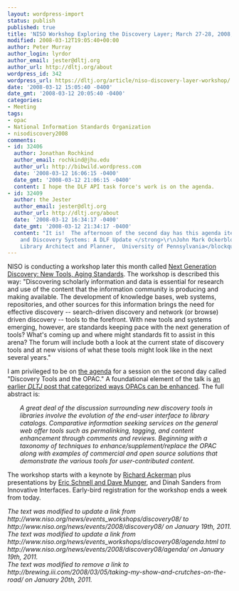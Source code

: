 ```yaml
---
layout: wordpress-import
status: publish
published: true
title: 'NISO Workshop Exploring the Discovery Layer; March 27-28, 2008; Chapel Hill, NC'
modified: 2008-03-12T19:05:40+00:00
author: Peter Murray
author_login: lyrdor
author_email: jester@dltj.org
author_url: http://dltj.org/about
wordpress_id: 342
wordpress_url: https://dltj.org/article/niso-discovery-layer-workshop/
date: '2008-03-12 15:05:40 -0400'
date_gmt: '2008-03-12 20:05:40 -0400'
categories:
- Meeting
tags:
- opac
- National Information Standards Organization
- nisodiscovery2008
comments:
- id: 32406
  author: Jonathan Rochkind
  author_email: rochkind@jhu.edu
  author_url: http://bibwild.wordpress.com
  date: '2008-03-12 16:06:15 -0400'
  date_gmt: '2008-03-12 21:06:15 -0400'
  content: I hope the DLF API task force's work is on the agenda.
- id: 32409
  author: the Jester
  author_email: jester@dltj.org
  author_url: http://dltj.org/about
  date: '2008-03-12 16:34:17 -0400'
  date_gmt: '2008-03-12 21:34:17 -0400'
  content: "It is!  The afternoon of the second day has this agenda item:\r\n\r\n<blockquote><strong>ILS
    and Discovery Systems: A DLF Update </strong>\r\nJohn Mark Ockerbloom,   Digital
    Library Architect and Planner,  University of Pennsylvania</blockquote>"
---
```

<p>NISO is conducting a workshop later this month called <a href="http://www.niso.org/news/events/2008/discovery08/" title="Next Generation Discovery: New Tools, Aging Standards workshop homepage">Next Generation Discovery: New Tools, Aging Standards</a>.  The workshop is described this way:  "Discovering scholarly information and data is essential for research and use of the content that the information community is producing and making available. The development of knowledge bases, web systems, repositories, and other sources for this information brings the need for effective discovery -- search-driven discovery and network (or browse) driven discovery -- tools to the forefront. With new tools and systems emerging, however, are standards keeping pace with the next generation of tools? What's coming up and where might standards fit to assist in this arena? The forum will include both a look at the current state of discovery tools and at new visions of what these tools might look like in the next several years."</p>
<p>I am privileged to be on <a href="http://www.niso.org/news/events/2008/discovery08/agenda/" title="Next Generation Discovery workshop agenda">the agenda</a> for a session on the second day called "Discovery Tools and the OPAC."  A foundational element of the talk is <a href="/article/web-opac-schemes/">an earlier <acronym title="Disruptive Library Technology Jester"><i>DLTJ</i></acronym> post that categorized ways OPACs can be enhanced</a>.  The full abstract is:</p>
<div style="margin-left:2em; font-style: italic">
A great deal of the discussion surrounding new discovery tools in libraries involve the evolution of the end-user interface to library catalogs.  Comparative information seeking services on the general web offer tools such as permalinking, tagging, and content enhancement through comments and reviews.  Beginning with a taxonomy of techniques to enhance/supplement/replace the OPAC along with examples of commercial and open source solutions that demonstrate the various tools for user-contributed content.
</div>
<p>The workshop starts with a keynote by <a href="http://scilib.typepad.com/science_library_pad/2008/02/next-generation.html" title="Science Library Pad: Next Generation Discovery - NISO Forum - March 2008">Richard Ackerman</a> plus presentations by <a href="http://ericschnell.blogspot.com/2008/02/researchblogging-at-niso-conference.html" title="The Medium is the Message: ResearchBlogging at NISO Conference">Eric Schnell and Dave Munger</a>, and <span class="removed_link" title="http://brewing.iii.com/2008/03/05/taking-my-show-and-crutches-on-the-road/">Dinah Sanders from Innovative Interfaces</span>.  Early-bird registration for the workshop ends a week from today.
<p style="padding:0;margin:0;font-style:italic;">The text was modified to update a link from http://www.niso.org/news/events_workshops/discovery08/ to http://www.niso.org/news/events/2008/discovery08/ on January 19th, 2011.</p>
<p style="padding:0;margin:0;font-style:italic;">The text was modified to update a link from http://www.niso.org/news/events_workshops/discovery08/agenda.html to http://www.niso.org/news/events/2008/discovery08/agenda/ on January 19th, 2011.</p>
<p style="padding:0;margin:0;font-style:italic;" class="removed_link">The text was modified to remove a link to http://brewing.iii.com/2008/03/05/taking-my-show-and-crutches-on-the-road/ on January 20th, 2011.</p>
